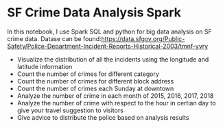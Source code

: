 # SF Crime Data Analysis Spark
In this notebook, I use Spark SQL and python for big data analysis on SF crime data.
Datase can be found:https://data.sfgov.org/Public-Safety/Police-Department-Incident-Reports-Historical-2003/tmnf-yvry

- Visualize the distribution of all the incidents using the longitude and latitude information
- Count the number of crimes for different category
- Count the number of crimes for different block address
- Count the number of crimes each Sunday at downtown
- Analyze the number of crime in each month of 2015, 2016, 2017, 2018
- Analyze the number of crime with respect to the hour in certian day to give your travel suggestion to visitors
- Give advice to distribute the police based on analysis results
